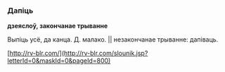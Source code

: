 ### Дапіць
**дзеяслоў, закончанае трыванне**

Выпіць усё, да канца. Д. малако. || незакончанае трыванне: дапіваць.

<a rel="author">[http://rv-blr.com/](http://rv-blr.com/slounik.jsp?letterId=0&maskId=0&pageId=800)</a>
